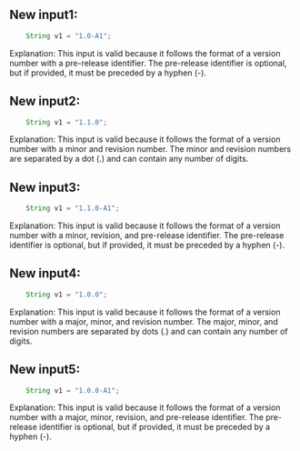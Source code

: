 ## New input1:
```java
    String v1 = "1.0-A1";
```
Explanation: This input is valid because it follows the format of a version number with a pre-release identifier. The pre-release identifier is optional, but if provided, it must be preceded by a hyphen (-).

## New input2:
```java
    String v1 = "1.1.0";
```
Explanation: This input is valid because it follows the format of a version number with a minor and revision number. The minor and revision numbers are separated by a dot (.) and can contain any number of digits.

## New input3:
```java
    String v1 = "1.1.0-A1";
```
Explanation: This input is valid because it follows the format of a version number with a minor, revision, and pre-release identifier. The pre-release identifier is optional, but if provided, it must be preceded by a hyphen (-).

## New input4:
```java
    String v1 = "1.0.0";
```
Explanation: This input is valid because it follows the format of a version number with a major, minor, and revision number. The major, minor, and revision numbers are separated by dots (.) and can contain any number of digits.

## New input5:
```java
    String v1 = "1.0.0-A1";
```
Explanation: This input is valid because it follows the format of a version number with a major, minor, revision, and pre-release identifier. The pre-release identifier is optional, but if provided, it must be preceded by a hyphen (-).
